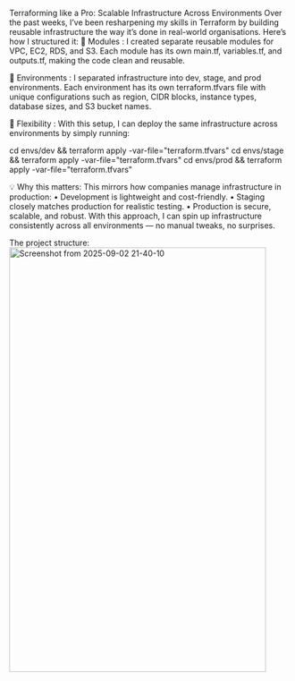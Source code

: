 Terraforming like a Pro: Scalable Infrastructure Across Environments
Over the past weeks, I’ve been resharpening my skills in Terraform by building reusable infrastructure the way it’s done in real-world organisations.
Here’s how I structured it:
🔹 Modules :
I created separate reusable modules for VPC, EC2, RDS, and S3. Each module has its own main.tf, variables.tf, and outputs.tf, making the code clean and reusable.

🔹 Environments :
 I separated infrastructure into dev, stage, and prod environments. Each environment has its own terraform.tfvars file with unique configurations such as region, CIDR blocks, instance types, database sizes, and S3 bucket names.

🔹 Flexibility :
With this setup, I can deploy the same infrastructure across environments by simply running:

cd envs/dev && terraform apply -var-file="terraform.tfvars"
cd envs/stage && terraform apply -var-file="terraform.tfvars"
cd envs/prod && terraform apply -var-file="terraform.tfvars"

💡 Why this matters:
This mirrors how companies manage infrastructure in production:
    • Development is lightweight and cost-friendly.
    • Staging closely matches production for realistic testing.
    • Production is secure, scalable, and robust.
With this approach, I can spin up infrastructure consistently across all environments — no manual tweaks, no surprises.



The project structure: 
 <img width="459" height="759" alt="Screenshot from 2025-09-02 21-40-10" src="https://github.com/user-attachments/assets/a7817bf3-2689-449e-9f18-d43ba3c26d61" />



